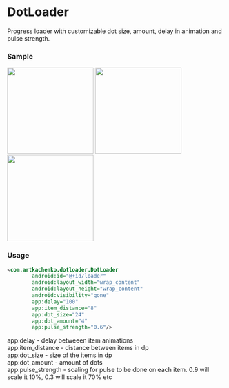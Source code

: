 # DotLoader

Progress loader with customizable dot size, amount, delay in animation and pulse strength.

### Sample

<p float="left">
<img src="https://user-images.githubusercontent.com/71257281/125494534-faee40dc-6509-47e6-8386-34527b0b2af6.gif" width="200">
<img src="https://user-images.githubusercontent.com/71257281/125497195-789878c2-3510-4ec8-9ca3-438311979e1e.gif" width="200">
<img src="https://user-images.githubusercontent.com/71257281/125496635-4655453a-74e7-4ec4-8791-4551bd05c4db.gif" width="200">
</p>

### Usage

```xml
<com.artkachenko.dotloader.DotLoader
        android:id="@+id/loader"
        android:layout_width="wrap_content"
        android:layout_height="wrap_content"
        android:visibility="gone"
        app:delay="100"
        app:item_distance="8"
        app:dot_size="24"
        app:dot_amount="4"
        app:pulse_strength="0.6"/>
```

app:delay - delay betweeen item animations  
app:item_distance - distance between items in dp   
app:dot_size - size of the items in dp  
app:dot_amount - amount of dots  
app:pulse_strength - scaling for pulse to be done on each item. 0.9 will scale it 10%, 0.3 will scale it 70% etc  

